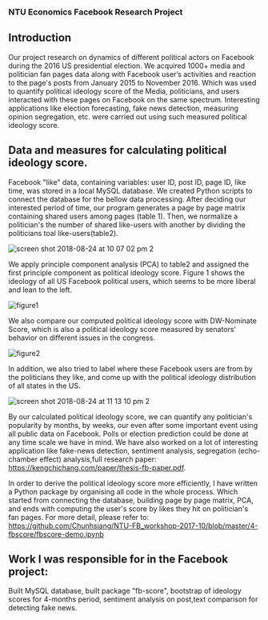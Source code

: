 ### NTU Economics Facebook Research Project

## Introduction
Our project research on dynamics of different political actors on Facebook during the 2016 US presidential election. We 
acquired 1000+ media and politician fan pages data along with Facebook user’s activities and reaction to the page's posts
from January 2015 to November 2016. Which was used to quantify political ideology score of the Media, politicians, and 
users interacted with these pages on Facebook on the same spectrum. Interesting applications like election forecasting, 
fake news detection, measuring opinion segregation, etc. were carried out using such measured political ideology score.



## Data and measures for calculating political ideology score.
Facebook "like" data, containing variables: user ID, post ID, page ID, like time, was stored in a local MySQL database.
We created Python scripts to connect the database for the bellow data processing. After deciding our interested period of 
time, our program generates a page by page matrix containing shared users among pages (table 1). Then, we normalize a politician's the number of shared like-users with another by dividing the politicians toal like-users(table2). 

![screen shot 2018-08-24 at 10 07 02 pm 2](https://user-images.githubusercontent.com/31845611/44614452-482e9b80-a7ea-11e8-91cf-d1c07785930e.png)



We apply principle component analysis (PCA) to table2 and assigned the first principle component as political ideology score. 
Figure 1 shows the ideology of all US Facebook political users, which seems to be more liberal and lean to the left. 

![figure1](https://user-images.githubusercontent.com/31845611/44614841-2d602500-a7f2-11e8-8814-b19036407ce5.png)


We also compare our computed political ideology score with DW-Nominate Score, which is also a political ideology score measured by senators' behavior on different issues in the congress. 

![figure2](https://user-images.githubusercontent.com/31845611/44614855-b8411f80-a7f2-11e8-9b33-b4827752738b.png)


In addition, we also tried to label where these Facebook users are from by the politicians they like, and come up with the political ideology distribution of all states in the US.

![screen shot 2018-08-24 at 11 13 10 pm 2](https://user-images.githubusercontent.com/31845611/44614905-57fead80-a7f3-11e8-9353-e20f2da804fb.png)



By our calculated political ideology score, we can quantify any politician's popularity by months, by weeks, our even after some important event using all public data on Facebook. Polls or election prediction could be done at any time scale we have in mind. We have also worked on a lot of interesting application like fake-news detection, sentiment analysis, segregation (echo-chamber effect) analysis,full research paper: https://kengchichang.com/paper/thesis-fb-paper.pdf.

In order to derive the political ideology score more efficiently, I have written a Python package by organising all code in the whole process. Which started from connecting the database, building page by page matrix, PCA, and ends with computing the user's score by likes they hit on politician's fan pages. For more detail, please refer to: https://github.com/Chunhsiang/NTU-FB_workshop-2017-10/blob/master/4-fbscore/fbscore-demo.ipynb


## Work I was responsible for in the Facebook project:
Built MySQL database, built package "fb-score", bootstrap of ideology scores for 4-months period, sentiment analysis on post,text comparison for detecting fake news.
